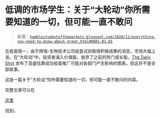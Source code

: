 <!--yml

类别：未分类

date: 2024-05-18 02:09:08

-->

# 低调的市场学生：关于“大轮动”你所需要知道的一切，但可能一直不敢问

> 来源：[`humblestudentofthemarkets.blogspot.com/2020/11/everything-you-need-to-know-about-great.html#0001-01-01`](https://humblestudentofthemarkets.blogspot.com/2020/11/everything-you-need-to-know-about-great.html#0001-01-01)

在疫苗周一，由于辉瑞-生物技术公司疫苗试验取得积极成果的消息，市场大幅上涨。在“大轮动”中，投资者涌入价值股，放弃了之前的热门成长股。[The Daily Shot](https://twitter.com/soberlook/status/1326817641391153152) 发布了高盛估算成功疫苗推广可能对各部门产生影响的图表。但这并不是全部故事。

这是一篇关于“大轮动”你所需要知道的一切，但可能一直不敢问的内容。

完整文章可以在

[这里](https://humblestudentofthemarkets.com/2020/11/14/everything-you-need-to-know-about-the-great-rotation-but-were-afraid-to-ask/)

找到。
